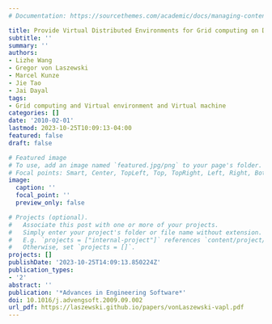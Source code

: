 ```yaml
---
# Documentation: https://sourcethemes.com/academic/docs/managing-content/

title: Provide Virtual Distributed Environments for Grid computing on Demand
subtitle: ''
summary: ''
authors:
- Lizhe Wang
- Gregor von Laszewski
- Marcel Kunze
- Jie Tao
- Jai Dayal
tags:
- Grid computing and Virtual environment and Virtual machine
categories: []
date: '2010-02-01'
lastmod: 2023-10-25T10:09:13-04:00
featured: false
draft: false

# Featured image
# To use, add an image named `featured.jpg/png` to your page's folder.
# Focal points: Smart, Center, TopLeft, Top, TopRight, Left, Right, BottomLeft, Bottom, BottomRight.
image:
  caption: ''
  focal_point: ''
  preview_only: false

# Projects (optional).
#   Associate this post with one or more of your projects.
#   Simply enter your project's folder or file name without extension.
#   E.g. `projects = ["internal-project"]` references `content/project/deep-learning/index.md`.
#   Otherwise, set `projects = []`.
projects: []
publishDate: '2023-10-25T14:09:13.850224Z'
publication_types:
- '2'
abstract: ''
publication: '*Advances in Engineering Software*'
doi: 10.1016/j.advengsoft.2009.09.002
url_pdf: https://laszewski.github.io/papers/vonLaszewski-vapl.pdf
---
```

